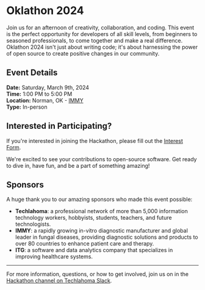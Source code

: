 # Oklathon 2024

Join us for an afternoon of creativity, collaboration, and coding. This event is the perfect opportunity for developers of all skill levels, from beginners to seasoned professionals, to come together and make a real difference. Oklathon 2024 isn't just about writing code; it's about harnessing the power of open source to create positive changes in our community.

## Event Details

**Date:** Saturday, March 9th, 2024  
**Time:** 1:00 PM to 5:00 PM  
**Location:** Norman, OK - [IMMY](https://maps.app.goo.gl/t8X6L1gHGjDrwVYD6)<br /> 
**Type:** In-person

## Interested in Participating?

If you're interested in joining the Hackathon, please fill out the [Interest Form](https://example.com/form).


We're excited to see your contributions to open-source software. Get ready to dive in, have fun, and be a part of something amazing!

## Sponsors

A huge thank you to our amazing sponsors who made this event possible:

- **Techlahoma**: a professional network of more than 5,000 information technology workers, hobbyists, students, teachers, and future technologists.
- **IMMY**: a rapidly growing in-vitro diagnostic manufacturer and global leader in fungal diseases, providing diagnostic solutions and products to over 80 countries to enhance patient care and therapy.
- **ITG**: a software and data analytics company that specializes in improving healthcare systems. 



---

For more information, questions, or how to get involved, join us on in the [Hackathon channel on Techlahoma Slack](https://techlahoma.slack.com/archives/C0658NNE6LS).
